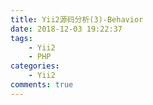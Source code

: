 ```yaml
---
title: Yii2源码分析(3)-Behavior
date: 2018-12-03 19:22:37
tags:
    - Yii2
    - PHP
categories:
    - Yii2
comments: true
---
```


<!-- more -->